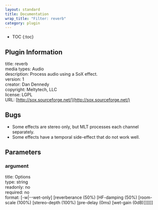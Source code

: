```yaml
---
layout: standard
title: Documentation
wrap_title: "Filter: reverb"
category: plugin
---
```

* TOC
{:toc}

## Plugin Information

title: reverb  
media types:
Audio  
description: Process audio using a SoX effect.  
version: 1  
creator: Dan Dennedy  
copyright: Meltytech, LLC  
license: LGPL  
URL: [http://sox.sourceforge.net/](http://sox.sourceforge.net/)  

## Bugs

* Some effects are stereo only, but MLT processes each channel separately.
* Some effects have a temporal side-effect that do not work well.


## Parameters

### argument

title: Options    
type: string  
readonly: no  
required: no  
format: [-w|--wet-only] [reverberance (50%) [HF-damping (50%) [room-scale (100%) [stereo-depth (100%) [pre-delay (0ms) [wet-gain (0dB)]]]]]]  

